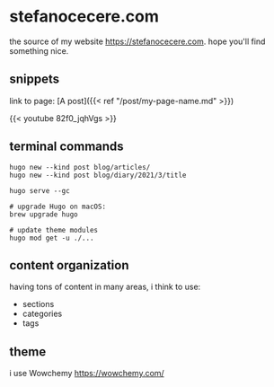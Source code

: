 # stefanocecere.com
the source of my website <https://stefanocecere.com>. hope you'll find something nice.

## snippets
link to page:
[A post]({{< ref "/post/my-page-name.md" >}})

{{< youtube 82f0_jqhVgs >}}

## terminal commands
```
hugo new --kind post blog/articles/
hugo new --kind post blog/diary/2021/3/title

hugo serve --gc

# upgrade Hugo on macOS:
brew upgrade hugo

# update theme modules
hugo mod get -u ./...
```

## content organization
having tons of content in many areas, i think to use:
- sections
- categories
- tags

## theme
i use Wowchemy https://wowchemy.com/
